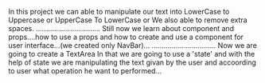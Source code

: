 In this project we can able to manipulate our text into LowerCase to Uppercase or UpperCase To LowerCase or We also able to remove extra spaces.
................................
Still now we learn about component and props....how to use a props and how to create and use a component for user interface...(we created only NavBar)...
................................
Now we are going to create a TextArea In that we are going to use a 'state'
and with the help of state we are manipulating the text givan by the user and accoording to user what operation he want to performed...
